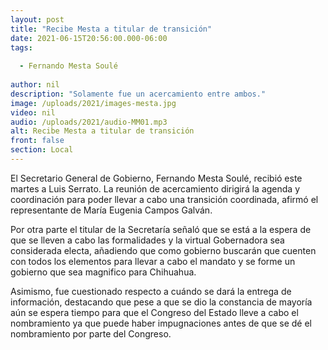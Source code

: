 ```yaml
---
layout: post
title: "Recibe Mesta a titular de transición"
date: 2021-06-15T20:56:00.000-06:00
tags:
  
  - Fernando Mesta Soulé
  
author: nil
description: "Solamente fue un acercamiento entre ambos."
image: /uploads/2021/images-mesta.jpg
video: nil
audio: /uploads/2021/audio-MM01.mp3
alt: Recibe Mesta a titular de transición
front: false
section: Local
---
```


El Secretario General de Gobierno, Fernando Mesta Soulé, recibió este martes a Luis Serrato. La reunión de acercamiento dirigirá la agenda y coordinación para poder llevar a cabo una transición coordinada, afirmó el representante de María Eugenia Campos Galván.

Por otra parte el titular de la Secretaría señaló que se está a la espera de que se lleven a cabo las formalidades y la virtual Gobernadora sea considerada electa, añadiendo que como gobierno buscarán que cuenten con todos los elementos para llevar a cabo el mandato y se forme un gobierno que sea magnifico para Chihuahua.

Asimismo, fue cuestionado respecto a cuándo se dará la entrega de información, destacando que pese a que se dio la constancia de mayoría aún se espera tiempo para que el Congreso del Estado lleve a cabo el nombramiento ya que puede haber impugnaciones antes de que se dé el nombramiento por parte del Congreso.

